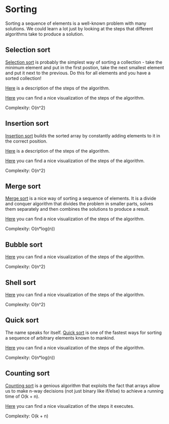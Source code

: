 # Sorting

Sorting a sequence of elements is a well-known problem with many solutions.
We could learn a lot just by looking at the steps that different algorithms
take to produce a solution.

## Selection sort

[Selection sort](http://en.wikipedia.org/wiki/Selection_sort) is probably
the simplest way of sorting a collection - take the minimum element and
put in the first postion, take the next smallest element and put it next
to the previous. Do this for all elements and you have a sorted collection!

[Here](http://courses.cs.vt.edu/~csonline/Algorithms/Lessons/SelectionSort/index.html)
is a description of the steps of the algorithm.

[Here](https://www.cs.usfca.edu/~galles/visualization/ComparisonSort.html)
you can find a nice visualization of the steps of the algorithm.

Complexity: O(n^2)

## Insertion sort

[Insertion sort](http://en.wikipedia.org/wiki/Insertion_sort) builds the
sorted array by constantly adding elements to it in the correct position.

[Here](http://courses.cs.vt.edu/csonline/Algorithms/Lessons/InsertionSort/index.html)
is a description of the steps of the algorithm.

[Here](https://www.cs.usfca.edu/~galles/visualization/ComparisonSort.html)
you can find a nice visualization of the steps of the algorithm.

Complexity: O(n^2)

## Merge sort

[Merge sort](http://en.wikipedia.org/wiki/Merge_sort) is a nice way of sorting
a sequence of elements. It is a divide and conquer algorithm that divides the
problem in smaller parts, solves them separately and then combines the solutions
to produce a result.

[Here](https://www.cs.usfca.edu/~galles/visualization/ComparisonSort.html)
you can find a nice visualization of the steps of the algorithm.

Complexity: O(n*log(n))

## Bubble sort

[Here](https://www.cs.usfca.edu/~galles/visualization/ComparisonSort.html)
you can find a nice visualization of the steps of the algorithm.

Complexity: O(n^2)

## Shell sort

[Here](https://www.cs.usfca.edu/~galles/visualization/ComparisonSort.html)
you can find a nice visualization of the steps of the algorithm.

Complexity: O(n^2)

## Quick sort

The name speaks for itself. [Quick sort](http://en.wikipedia.org/wiki/Quicksort)
is one of the fastest ways for sorting a sequence of arbitrary elements known to
mankind.

[Here](https://www.cs.usfca.edu/~galles/visualization/ComparisonSort.html)
you can find a nice visualization of the steps of the algorithm.

Complexity: O(n*log(n))

## Counting sort

[Counting sort](http://en.wikipedia.org/wiki/Counting_sort) is a genious algorithm
that exploits the fact that arrays allow us to make n-way decisions (not just binary
like if/else) to achieve a running time of O(k + n).

[Here](https://www.cs.usfca.edu/~galles/visualization/CountingSort.html)
you can find a nice visualization of the steps it executes.

Complexity: O(k + n)
